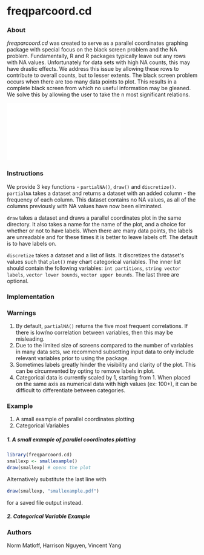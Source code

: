 # freqparcoord.cd

### About
*freqparcoord.cd* was created to serve as a parallel coordinates graphing package with special
focus on the black screen problem and the NA problem. Fundamentally, R and R packages typically
leave out any rows with NA values. Unfortunately for data sets with high NA counts, this may have drastic
effects. We address this issue by allowing these rows to contribute to overall counts, but to lesser extents.
The black screen problem occurs when there are too many data points to plot. This results in a complete
black screen from which no useful information may be gleaned. We solve this by allowing the user to 
take the n most significant relations.  

![Black Screen Problem](blackscreen.pdf)

### Instructions
We provide 3 key functions - `partialNA()`, `draw()` and `discretize()`.
`partialNA` takes a dataset and returns a dataset with an added column - the frequency of each column.
This dataset contains no NA values, as all of the columns previously with NA values 
have now been eliminated. 

`draw` takes a dataset and draws a parallel coordinates plot in the same directory. It
also takes a name for the name of the plot, and a choice for whether or not to have labels. When there are 
many data points, the labels are unreadable and for these times it is better to leave labels off. The default is 
to have labels on. 

`discretize` takes a dataset and a list of lists. It discretizes the dataset's values such that `plot()` may chart 
categorical variables.
The inner list should contain the following variables: `int partitions`, `string vector labels`, `vector lower bounds`, 
`vector upper bounds`. The last three are optional.

### Implementation

### Warnings
1. By default, `partialNA()` returns the five most frequent correlations. If there is low/no correlation between 
variables, then this may be misleading.
2. Due to the limited size of screens compared to the number of variables in many data sets, we recommend subsetting 
input data to only include
relevant variables prior to using the package.
3. Sometimes labels greatly hinder the visibility and clarity of the plot. This can be circumvented by opting to remove 
labels in plot.
4. Categorical data is currently scaled by 1, starting from 1. When placed on the same axis as numerical data with high 
values (ex: 100+), it can
be difficult to differentiate between categories.

### Example
1. A small example of parallel coordinates plotting
2. Categorical Variables

##### 1. A small example of parallel coordinates plotting
```R
library(freqparcoord.cd)
smallexp <- smallexample()
draw(smallexp) # opens the plot
```

Alternatively substitute the last line with 
```R
draw(smallexp, "smallexample.pdf")
```
for a saved file output instead.

##### 2. Categorical Variable Example

### Authors
Norm Matloff, Harrison Nguyen, Vincent Yang
